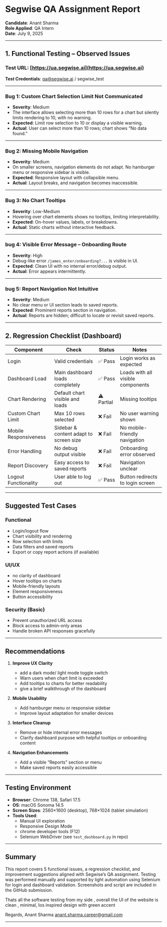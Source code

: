 # Segwise QA Assignment Report

**Candidate**: Anant Sharma  
**Role Applied**: QA Intern  
**Date**: July 9, 2025

---

##  1. Functional Testing – Observed Issues

###  Test URL: [https://ua.segwise.ai](https://ua.segwise.ai)  
**Test Credentials**: qa@segwise.ai / segwise_test

---

### Bug 1: Custom Chart Selection Limit Not Communicated
- **Severity**: Medium  
- The interface allows selecting more than 10 rows for a chart but silently limits rendering to 10, with no warning.  
- **Expected**: Limit row selection to 10 or display a visible warning.  
- **Actual**: User can select more than 10 rows; chart shows “No data found.”

---

### Bug  2: Missing Mobile Navigation
- **Severity**: Medium  
- On smaller screens, navigation elements do not adapt. No hamburger menu or responsive sidebar is visible.  
- **Expected**: Responsive layout with collapsible menu.  
- **Actual**: Layout breaks, and navigation becomes inaccessible.

---

### Bug 3: No Chart Tooltips
- **Severity**: Low-Medium  
- Hovering over chart elements shows no tooltips, limiting interpretability.  
- **Expected**: On-hover values, labels, or breakdowns.  
- **Actual**: Static charts without interactive feedback.

---

### bug 4: Visible Error Message – Onboarding Route
- **Severity**: High  
- Debug-like error `/james_enter/onboarding?...` is visible in UI.  
- **Expected**: Clean UI with no internal error/debug output.  
- **Actual**: Error appears intermittently.

---

### bug 5: Report Navigation Not Intuitive
- **Severity**: Medium  
- No clear menu or UI section leads to saved reports.  
- **Expected**: Prominent reports section in navigation.  
- **Actual**: Reports are hidden; difficult to locate or revisit saved reports.

---

##  2. Regression Checklist (Dashboard)

| Component              | Check                                  | Status   | Notes                              |
|------------------------|-----------------------------------------|----------|------------------------------------|
| Login                  | Valid credentials                      | ✅ Pass   | Login works as expected            |
| Dashboard Load         | Main dashboard loads completely         | ✅ Pass   | Loads with all visible components |
| Chart Rendering        | Default chart visible and loads         | ⚠️ Partial | Missing tooltips                   |
| Custom Chart Limit     | Max 10 rows selected                    | ❌ Fail   | No user warning shown              |
| Mobile Responsiveness  | Sidebar & content adapt to screen size  | ❌ Fail   | No mobile-friendly navigation      |
| Error Handling         | No debug output visible                 | ❌ Fail   | Onboarding error observed          |
| Report Discovery       | Easy access to saved reports            | ❌ Fail   | Navigation unclear                 |
| Logout Functionality   | User able to log out                    | ✅ Pass   | Button redirects to login screen  |

---

##  Suggested Test Cases

### Functional
- Login/logout flow
- Chart visibility and rendering
- Row selection with limits
- Data filters and saved reports
- Export or copy report actions (if available)

### UI/UX
- no clarity of dashboard
- Hover tooltips on charts
- Mobile-friendly layouts
- Element responsiveness
- Button accessibility

### Security (Basic)
- Prevent unauthorized URL access
- Block access to admin-only areas
- Handle broken API responses gracefully

---

##  Recommendations

1. **Improve UX Clarity**
   - add a dark mode/ light mode toggle switch
   - Warn users when chart limit is exceeded
   - Add tooltips to charts for better readability
   - give a brief walkthrough of the dashboard

2. **Mobile Usability**
   - Add hamburger menu or responsive sidebar
   - Improve layout adaptation for smaller devices

3. **Interface Cleanup**
   - Remove or hide internal error messages
   - Clarify dashboard purpose with helpful tooltips or onboarding content

4. **Navigation Enhancements**
   - Add a visible “Reports” section or menu
   - Make saved reports easily accessible

---

## Testing Environment

- **Browser**: Chrome 138, Safari 17.5  
- **OS**: macOS Sonoma 14.5  
- **Screen Sizes**: 2560×1600 (desktop), 768×1024 (tablet simulation)  
- **Tools Used**:  
  - Manual UI exploration  
  - Responsive Design Mode  
  - chrome developer tools (F12)
  - Selenium WebDriver (see `test_dashboard.py` in repo)

---

##  Summary

This report covers 5 functional issues, a regression checklist, and improvement suggestions aligned with Segwise’s QA assignment. 
Testing was performed manually and supported by light automation using Selenium for login and dashboard validation. Screenshots and script are included in the GitHub submission.

Thats all the software testing from my side , overall the UI of the website is clean , minimal, Ios inspired design with green accent 

Regards,
Anant Sharma
anant.sharma.career@gmail.com

---

